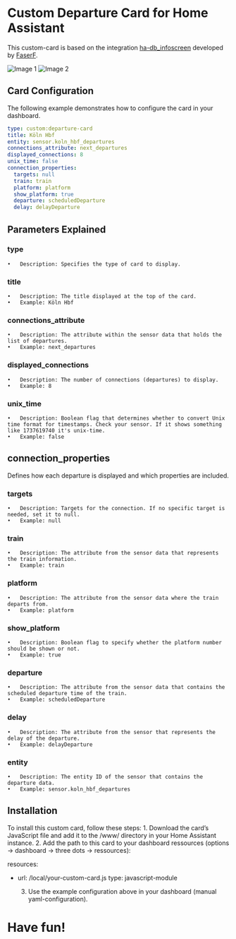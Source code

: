 # Custom Departure Card for Home Assistant
This custom-card is based on the integration [ha-db_infoscreen](https://github.com/FaserF/ha-db_infoscreen/) developed by [FaserF](https://github.com/FaserF). 

![Image 1](path/to/image1.jpg) ![Image 2](path/to/image2.jpg)

## Card Configuration

The following example demonstrates how to configure the card in your dashboard. 

```yaml
type: custom:departure-card
title: Köln Hbf
entity: sensor.koln_hbf_departures
connections_attribute: next_departures
displayed_connections: 8
unix_time: false
connection_properties:
  targets: null
  train: train
  platform: platform
  show_platform: true
  departure: scheduledDeparture
  delay: delayDeparture
```

## Parameters Explained

### type
	•	Description: Specifies the type of card to display.

### title
	•	Description: The title displayed at the top of the card.
	•	Example: Köln Hbf

### connections_attribute
	•	Description: The attribute within the sensor data that holds the list of departures.
	•	Example: next_departures

### displayed_connections
	•	Description: The number of connections (departures) to display.
	•	Example: 8

### unix_time
	•	Description: Boolean flag that determines whether to convert Unix time format for timestamps. Check your sensor. If it shows something like 1737619740 it's unix-time.  
	•	Example: false

## connection_properties

Defines how each departure is displayed and which properties are included.

### targets
	•	Description: Targets for the connection. If no specific target is needed, set it to null.
	•	Example: null

### train
	•	Description: The attribute from the sensor data that represents the train information.
	•	Example: train

### platform
	•	Description: The attribute from the sensor data where the train departs from.
	•	Example: platform

### show_platform
	•	Description: Boolean flag to specify whether the platform number should be shown or not.
	•	Example: true

### departure
	•	Description: The attribute from the sensor data that contains the scheduled departure time of the train.
	•	Example: scheduledDeparture

### delay
	•	Description: The attribute from the sensor that represents the delay of the departure.
	•	Example: delayDeparture

### entity
	•	Description: The entity ID of the sensor that contains the departure data.
	•	Example: sensor.koln_hbf_departures

## Installation

To install this custom card, follow these steps:
	1.	Download the card’s JavaScript file and add it to the /www/ directory in your Home Assistant instance.
	2.	Add the path to this card to your dashboard ressources (options -> dashboard -> three dots -> ressources):

resources:
  - url: /local/your-custom-card.js
    type: javascript-module

	3.	Use the example configuration above in your dashboard (manual yaml-configuration).

# Have fun!